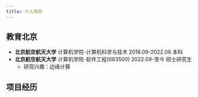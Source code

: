 ```yaml
---
title: 个人简历
---
```

## 教育北京

* **北京航空航天大学**  计算机学院-计算机科学与技术  2018.09-2022.06 本科
* **北京航空航天大学**  计算机学院-软件工程(083500)  2022.09-至今 硕士研究生
	* 研究兴趣：边缘计算

## 项目经历

